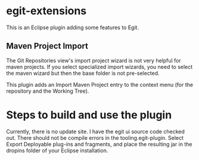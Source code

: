 # egit-extensions

This is an Eclipse plugin adding some features to Egit.

## Maven Project Import

The Git Repositories view's import project wizard is not very helpful for maven projects.
If you select specialized import wizards, you need to select the maven wizard but then the base folder is not pre-selected.

This plugin adds an Import Maven Project entry to the context menu (for the repository and the Working Tree).

# Steps to build and use the plugin

Currently, there is no update site. I have the egit ui source code checked out.
There should not be compile errors in the tooling.egit-plugin. Select Export Deployable plug-ins and fragments, and place the resulting jar in the dropins folder of your Eclipse installation.